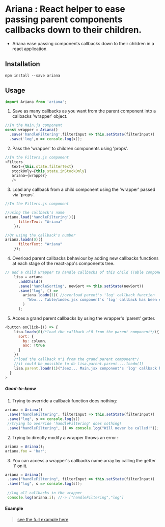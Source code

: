 # Ariana : React helper to ease passing parent components callbacks down to their children.

* Ariana ease passing components callbacks down to their children in a react application.

## Installation

`npm install --save ariana`

## Usage

```JavaScript
import Ariana from 'ariana';
```

1. Save as many callbacks as you want from the parent component into a callbacks 'wrapper' object.

```JavaScript
//In the Main.js component
const wrapper = Ariana()
  .save('handleFiltering',filterInput => this.setState(filterInput))
  .save('log',x => console.log(x));
```

2. Pass the 'wrapper' to children components using 'props'.

```JavaScript
//In the Filters.js component
<Filters
   text={this.state.filterText}
   stockOnly={this.state.inStockOnly}
   ariana={wrapper}
   />
```

3. Load any callback from a child component using the 'wrapper' passed via 'props'.

```JavaScript
//In the Filters.js component

//using the callback's name
ariana.load('handleFiltering')({
      filterText: "Ariana"
    });

//Or using the callback's number
ariana.loadn(0)({
      filterText: "Ariana"
    });
```

4. Overload parent callbacks behaviour by adding new callbacks functions at each stage of the react-app's components tree.

```JavaScript
// add a child wrapper to handle callbacks of this child (Table component)
    lisa = ariana
      .addChild()
      .save("handleSorting", newSort => this.setState(newSort))
      .save("log", () =>
        ariana.loadn(1)( //overload parent's 'log' callback function
          "Wow... Table/index.jsx component's 'log' callback has been called."
        )
      );
```

5. Acces a grand parent callbacks by using the wrapper's 'parent' getter.

```JavaScript
<button onClick={() => {
    lisa.loadn(0)/*load the callback n°0 from the parent component*/({
      sort: {
        by: column,
        asc: !true
      }
    })
    /*load the callback n°1 from the grand parent component*/
    //it could be possible to do lisa.parent.parent....loadn(1)
    lisa.parent.loadn(1)("Jeez... Main.jsx component's 'log' callback has been called.")}
  }
>
```

##### Good-to-know

1. Trying to override a callback function does nothing:

```JavaScript
ariana = Ariana()
 .save("handleFiltering", filterInput => this.setState(filterInput))
 .save("log", s => console.log(s))
 //trying to override 'handleFiltering' does nothing!
 .save("handleFiltering", () => console.log("Will never be called!"));
```

2. Trying to directly modify a wrapper throws an error :

```JavaScript
ariana = Ariana();
ariana.foo = 'bar';
```

3. You can access a wrapper's callbacks name array by calling the getter 'i' on it.

```JavaScript
ariana = Ariana()
 .save("handleFiltering", filterInput => this.setState(filterInput))
 .save("log", s => console.log(s));
 
 //log all callbacks in the wrapper
 console.log(ariana.i); //-> ["handleFiltering","log"]
```

#### Example

> [see the full example here](https://github.com/tutanck/Ariana/tree/master/example)
